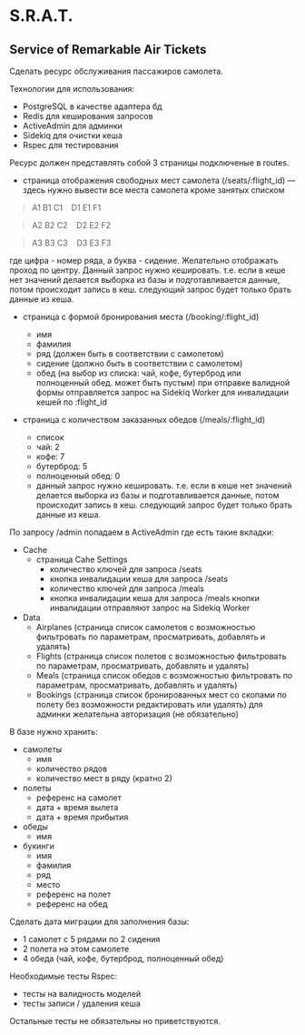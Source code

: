 # S.R.A.T.
## Service of Remarkable Air Tickets

Сделать ресурс обслуживания пассажиров самолета.

Технологии для использования:
- PostgreSQL в качестве адаптера бд
- Redis для кеширования запросов
- ActiveAdmin для админки
- Sidekiq для очистки кеша
- Rspec для тестирования

Ресурс должен представлять собой 3 страницы подключеные в routes.
- страница отображения свободных мест самолета (/seats/:flight_id) — здесь нужно вывести все места самолета кроме занятых списком

> A1 B1 C1 &nbsp;&nbsp; D1 E1 F1

> A2 B2 C2 &nbsp;&nbsp; D2 E2 F2

> A3 B3 C3 &nbsp;&nbsp; D3 E3 F3

где цифра - номер ряда, а буква - сидение.
Желательно отображать проход по центру.
Данный запрос нужно кешировать. т.е. если в кеше нет значений делается выборка из базы и подготавливается данные, потом происходит запись в кеш. следующий запрос будет только брать данные из кеша.

- страница с формой бронирования места (/booking/:flight_id)
  * имя
  * фамилия
  * ряд (должен быть в соответствии с самолетом)
  * сидение (должно быть в соответствии с самолетом)
  * обед (на выбор из списка: чай, кофе, бутерброд или полноценный обед. может быть пустым)
  при отправке валидной формы отправляется запрос на Sidekiq Worker для инвалидации кешей по :flight_id

- страница с количеством заказанных обедов (/meals/:flight_id)
  * список
  * чай: 2
  * кофе: 7
  * бутерброд: 5
  * полноценный обед: 0
  * данный запрос нужно кешировать. т.е. если в кеше нет значений делается выборка из базы и подготавливается данные, потом происходит запись в кеш. следующий запрос будет только брать данные из кеша.

По запросу /admin попадаем в ActiveAdmin где есть такие вкладки:
- Cache
  * страница Cahe Settings
    * количество ключей для запроса /seats
    * кнопка инвалидации кеша для запроса /seats
    * количество ключей для запроса /meals
    * кнопка инвалидации кеша для запроса /meals
    кнопки инвалидации отправляют запрос на Sidekiq Worker
- Data
  * Airplanes (страница список самолетов с возможностью фильтровать по параметрам, просматривать, добавлять и удалять)
  * Flights (страница список полетов с возможностью фильтровать по параметрам, просматривать, добавлять и удалять)
  * Meals (страница список обедов с возможностью фильтровать по параметрам, просматривать, добавлять и удалять)
  * Bookings (страница список бронированных мест со скопами по полету без возможности редактировать или удалять)
для админки желательна авторизация (не обязательно)

В базе нужно хранить:
- самолеты
  * имя
  * количество рядов
  * количество мест в ряду (кратно 2)
- полеты
  * референс на самолет
  * дата + время вылета
  * дата + время прибытия
- обеды
  * имя
- букинги
  * имя
  * фамилия
  * ряд
  * место
  * референс на полет
  * референс на обед

Сделать дата миграции для заполнения базы:
  * 1 самолет с 5 рядами по 2 сидения
  * 2 полета на этом самолете
  * 4 обеда (чай, кофе, бутерброд, полноценный обед)

Необходимые тесты Rspec:
  * тесты на валидность моделей
  * тесты записи / удаления кеша

Остальные тесты не обязательны но приветствуются.
